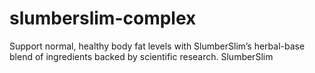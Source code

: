 # slumberslim-complex
 Support normal, healthy body fat levels with SlumberSlim’s herbal-base blend of ingredients backed by scientific research. SlumberSlim
